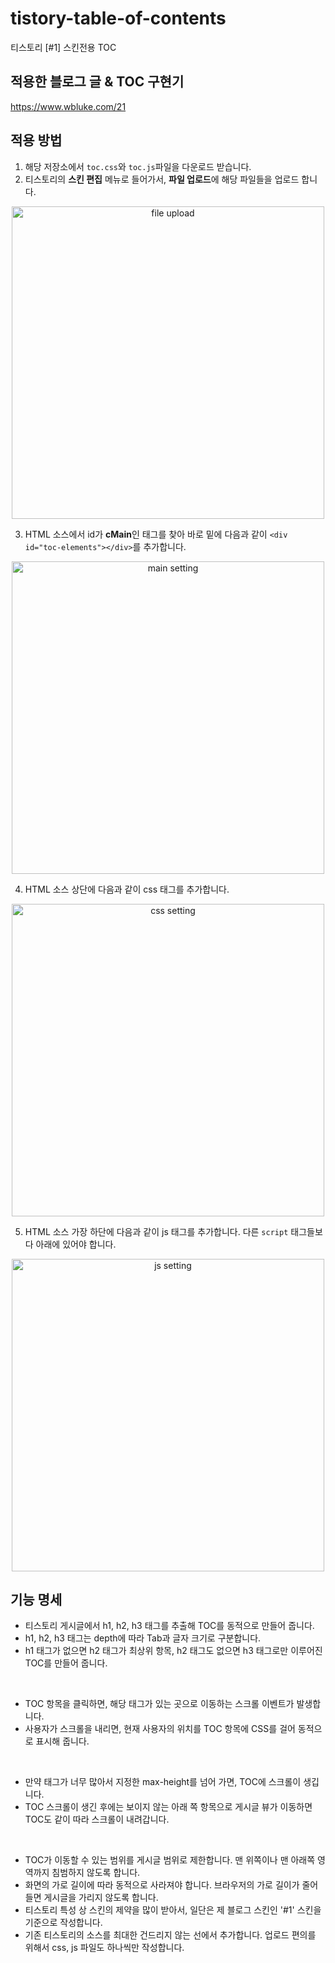 # tistory-table-of-contents
티스토리 [#1] 스킨전용 TOC

## 적용한 블로그 글 & TOC 구현기

https://www.wbluke.com/21

## 적용 방법

1. 해당 저장소에서 `toc.css`와 `toc.js`파일을 다운로드 받습니다.
2. 티스토리의 **스킨 편집** 메뉴로 들어가서, **파일 업로드**에 해당 파일들을 업로드 합니다.

<p align="center">
  <img src="https://user-images.githubusercontent.com/44018338/71231068-96e13c80-232f-11ea-83af-b8c622ca3b24.png" alt="file upload" width="500"/>
</p>

3. HTML 소스에서 id가 **cMain**인 태그를 찾아 바로 밑에 다음과 같이 `<div id="toc-elements"></div>`를 추가합니다.

<p align="center">
  <img src="https://user-images.githubusercontent.com/44018338/71232097-e1fd4e80-2333-11ea-9526-815a3fae69cb.png" alt="main setting" width="500"/>
</p>

4. HTML 소스 상단에 다음과 같이 css 태그를 추가합니다.

<p align="center">
  <img src="https://user-images.githubusercontent.com/44018338/71231980-774c1300-2333-11ea-803f-e61c43cc1a80.png" alt="css setting" width="500"/>
</p>

5. HTML 소스 가장 하단에 다음과 같이 js 태그를 추가합니다. 다른 `script` 태그들보다 아래에 있어야 합니다.

<p align="center">
  <img src="https://user-images.githubusercontent.com/44018338/71232347-f68e1680-2334-11ea-9e1e-fd0ea5035d0d.png" alt="js setting" width="500"/>
</p>

## 기능 명세

- 티스토리 게시글에서 h1, h2, h3 태그를 추출해 TOC를 동적으로 만들어 줍니다.
- h1, h2, h3 태그는 depth에 따라 Tab과 글자 크기로 구분합니다.
- h1 태그가 없으면 h2 태그가 최상위 항목, h2 태그도 없으면 h3 태그로만 이루어진 TOC를 만들어 줍니다.
<br/>

- TOC 항목을 클릭하면, 해당 태그가 있는 곳으로 이동하는 스크롤 이벤트가 발생합니다.
- 사용자가 스크롤을 내리면, 현재 사용자의 위치를 TOC 항목에 CSS를 걸어 동적으로 표시해 줍니다.
<br/>

- 만약 태그가 너무 많아서 지정한 max-height를 넘어 가면, TOC에 스크롤이 생깁니다.
- TOC 스크롤이 생긴 후에는 보이지 않는 아래 쪽 항목으로 게시글 뷰가 이동하면 TOC도 같이 따라 스크롤이 내려갑니다.
<br/>

- TOC가 이동할 수 있는 범위를 게시글 범위로 제한합니다. 맨 위쪽이나 맨 아래쪽 영역까지 침범하지 않도록 합니다.
- 화면의 가로 길이에 따라 동적으로 사라져야 합니다. 브라우저의 가로 길이가 줄어 들면 게시글을 가리지 않도록 합니다.
- 티스토리 특성 상 스킨의 제약을 많이 받아서, 일단은 제 블로그 스킨인 '#1' 스킨을 기준으로 작성합니다.
- 기존 티스토리의 소스를 최대한 건드리지 않는 선에서 추가합니다. 업로드 편의를 위해서 css, js 파일도 하나씩만 작성합니다.
